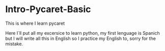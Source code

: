# Intro-Pycaret-Basic
This is where I learn pycaret

Here I´ll put all my excersice to learn python, my first lenguage is Spanich but I will write all this in English so I practice my English to, sorry for the mistake.
